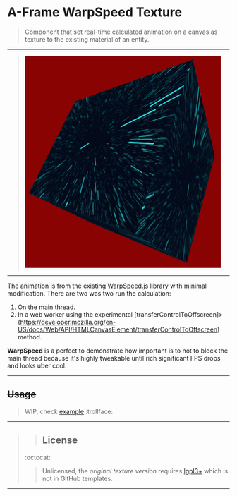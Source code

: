 # A-Frame WarpSpeed Texture

> Component that set real-time calculated animation on a canvas as texture to the existing material of an entity.

---

> ![textured cube](cube.gif)

---

The animation is from the existing [WarpSpeed.js](https://github.com/adolfintel/warpspeed) library with minimal modification. There are two was two run the calculation:
1. On the main thread.
2. In a web worker using the experimental [transferControlToOffscreen]> (https://developer.mozilla.org/en-US/docs/Web/API/HTMLCanvasElement/transferControlToOffscreen) method.

**WarpSpeed** is a perfect to demonstrate how important is to not to block the main thread because it's highly tweakable until rich significant FPS drops and looks uber cool.

---

## ~~Usage~~

> WIP, check [example](https://subztep.github.io/aframe-warpspeed-texture/) :trollface:

---

> > ## License
> :octocat:
> > Unlicensed, the _original texture version_ requires [lgpl3+](https://github.com/adolfintel/warpspeed#license) which is not in GitHub templates.

---
